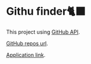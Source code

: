 # Githu finder🐈‍⬛

This project using [GitHub API](https://api.github.com/users).

[GitHub repos url](https://api.github.com/users/Madanparta/repos?per_page=5&sort=asc).

[Application link](https://harmonious-babka-49911b.netlify.app/).


